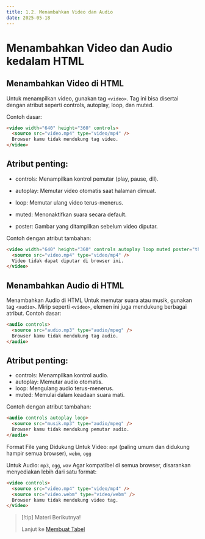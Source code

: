 ```yaml
---
title: 1.2. Menambahkan Video dan Audio
date: 2025-05-18
---
```


# Menambahkan Video dan Audio kedalam HTML

## Menambahkan Video di HTML

Untuk menampilkan video, gunakan tag `<video>`. Tag ini bisa disertai dengan atribut seperti controls, autoplay, loop, dan muted.

Contoh dasar:

```html
<video width="640" height="360" controls>
  <source src="video.mp4" type="video/mp4" />
  Browser kamu tidak mendukung tag video.
</video>
```

## Atribut penting:

- controls: Menampilkan kontrol pemutar (play, pause, dll).

- autoplay: Memutar video otomatis saat halaman dimuat.

- loop: Memutar ulang video terus-menerus.

- muted: Menonaktifkan suara secara default.

- poster: Gambar yang ditampilkan sebelum video diputar.

Contoh dengan atribut tambahan:

```html
<video width="640" height="360" controls autoplay loop muted poster="thumbnail.jpg">
  <source src="video.mp4" type="video/mp4" />
  Video tidak dapat diputar di browser ini.
</video>
```

## Menambahkan Audio di HTML

Menambahkan Audio di HTML Untuk memutar suara atau musik, gunakan tag `<audio>`. Mirip seperti `<video>`, elemen ini juga mendukung berbagai atribut. Contoh dasar:

```html
<audio controls>
  <source src="audio.mp3" type="audio/mpeg" />
  Browser kamu tidak mendukung tag audio.
</audio>
```

## Atribut penting:

- controls: Menampilkan kontrol audio.
- autoplay: Memutar audio otomatis.
- loop: Mengulang audio terus-menerus.
- muted: Memulai dalam keadaan suara mati.

Contoh dengan atribut tambahan:

```html
<audio controls autoplay loop>
  <source src="musik.mp3" type="audio/mpeg" />
  Browser kamu tidak mendukung pemutar audio.
</audio>
```

Format File yang Didukung Untuk Video: `mp4` (paling umum dan didukung hampir semua browser), `webm`,
`ogg`

Untuk Audio: `mp3`, `ogg`, `wav`
Agar kompatibel di semua browser, disarankan menyediakan lebih dari satu format:

```html
<video controls>
  <source src="video.mp4" type="video/mp4" />
  <source src="video.webm" type="video/webm" />
  Browser kamu tidak mendukung video tag.
</video>
```

> [!tip] Materi Berikutnya!
>
> Lanjut ke [Membuat Tabel](html-3.md)
